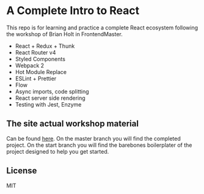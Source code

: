 # A Complete Intro to React

This repo is for learning and practice a complete React ecosystem following the workshop of Brian Holt in FrontendMaster.

- React + Redux + Thunk
- React Router v4
- Styled Components
- Webpack 2
- Hot Module Replace
- ESLint + Prettier
- Flow
- Async imports, code splitting
- React server side rendering
- Testing with Jest, Enzyme

## The site actual workshop material

Can be found [here][gh-page]. On the master branch you will find the completed project. On the start branch you will find the barebones boilerplater of the project designed to help you get started.

## License

MIT

[gh-page]: http://btholt.github.io/complete-intro-to-react/
